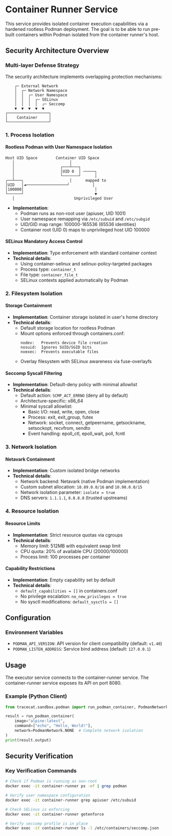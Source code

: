 # Container Runner Service

This service provides isolated container execution capabilities via a hardened rootless Podman deployment.
The goal is to be able to run pre-built containers within Podman isolated from the container runner's host.

## Security Architecture Overview

### Multi-layer Defense Strategy

The security architecture implements overlapping protection mechanisms:

```
    ┌─ External Network
    │  ┌─ Network Namespace
    │  │  ┌─ User Namespace
    │  │  │  ┌─ SELinux
    │  │  │  │  ┌─ Seccomp
    ▼  ▼  ▼  ▼  ▼
┌──────────────────┐
│    Container     │
└──────────────────┘
```

### 1. Process Isolation

#### Rootless Podman with User Namespace Isolation

```
Host UID Space        Container UID Space
   │                        │
   │                    ┌───┴───┐
   │                    │UID 0  │ ─────┐
   │                    └───────┘      │
┌──┴───┐                    │      mapped to
│UID   │◄──────────────────┘          │
│100000│                               │
└──────┘                               ▼
   │                          Unprivileged User
```

* **Implementation**:
  * Podman runs as non-root user (apiuser, UID 1001)
  * User namespace remapping via `/etc/subuid` and `/etc/subgid`
  * UID/GID map range: 100000-165536 (65536 identities)
  * Container root (UID 0) maps to unprivileged host UID 100000

#### SELinux Mandatory Access Control

* **Implementation**: Type enforcement with standard container context
* **Technical details**:
  * Using container-selinux and selinux-policy-targeted packages
  * Process type: `container_t`
  * File type: `container_file_t`
  * SELinux contexts applied automatically by Podman

### 2. Filesystem Isolation

#### Storage Containment

* **Implementation**: Container storage isolated in user's home directory
* **Technical details**:
  * Default storage location for rootless Podman
  * Mount options enforced through containers.conf:
    ```
    nodev:   Prevents device file creation
    nosuid:  Ignores SUID/SGID bits
    noexec:  Prevents executable files
    ```
  * Overlay filesystem with SELinux awareness via fuse-overlayfs

#### Seccomp Syscall Filtering

* **Implementation**: Default-deny policy with minimal allowlist
* **Technical details**:
  * Default action: `SCMP_ACT_ERRNO` (deny all by default)
  * Architecture-specific: x86_64
  * Minimal syscall allowlist:
    * Basic I/O: read, write, open, close
    * Process: exit, exit_group, futex
    * Network: socket, connect, getpeername, getsockname, setsockopt, recvfrom, sendto
    * Event handling: epoll_ctl, epoll_wait, poll, fcntl

### 3. Network Isolation

#### Netavark Containment

* **Implementation**: Custom isolated bridge networks
* **Technical details**:
  * Network backend: Netavark (native Podman implementation)
  * Custom subnet allocation: `10.89.0.0/16` and `10.90.0.0/15`
  * Network isolation parameter: `isolate = true`
  * DNS servers: `1.1.1.1`, `8.8.8.8` (trusted upstreams)

### 4. Resource Isolation

#### Resource Limits

* **Implementation**: Strict resource quotas via cgroups
* **Technical details**:
  * Memory limit: 512MB with equivalent swap limit
  * CPU quota: 20% of available CPU (20000/100000)
  * Process limit: 100 processes per container

#### Capability Restrictions

* **Implementation**: Empty capability set by default
* **Technical details**:
  * `default_capabilities = []` in containers.conf
  * No privilege escalation: `no_new_privileges = true`
  * No sysctl modifications: `default_sysctls = []`

## Configuration

### Environment Variables

- `PODMAN_API_VERSION`: API version for client compatibility (default: `v1.40`)
- `PODMAN_LISTEN_ADDRESS`: Service bind address (default: `127.0.0.1`)

## Usage

The executor service connects to the container-runner service. The container-runner service exposes its API on port 8080.

### Example (Python Client)

```python
from tracecat.sandbox.podman import run_podman_container, PodmanNetwork

result = run_podman_container(
    image="alpine:latest",
    command=["echo", "Hello, World!"],
    network=PodmanNetwork.NONE  # Complete network isolation
)
print(result.output)
```

## Security Verification

### Key Verification Commands

```bash
# Check if Podman is running as non-root
docker exec -it container-runner ps -ef | grep podman

# Verify user namespace configuration
docker exec -it container-runner grep apiuser /etc/subuid

# Check SELinux is enforcing
docker exec -it container-runner getenforce

# Verify seccomp profile is in place
docker exec -it container-runner ls -l /etc/containers/seccomp.json
```
